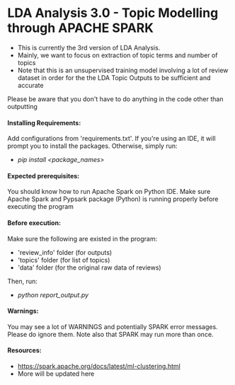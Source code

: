 # LDA Analysis 3.0 - Topic Modelling through APACHE SPARK

- This is currently the 3rd version of LDA Analysis. 
- Mainly, we want to focus on extraction of topic terms and number of topics
- Note that this is an unsupervised training model involving a lot of review dataset 
in order for the the LDA Topic Outputs to be sufficient and accurate


Please be aware that you don't have to do anything in the code other than outputting

#### Installing Requirements:
Add configurations from 'requirements.txt'. If you're using an IDE, it will prompt you
to install the packages. Otherwise, simply run:
- _pip install <package_names>_


#### Expected prerequisites:
You should know how to run Apache Spark on Python IDE. Make sure Apache Spark
and Pypsark package (Python) is running properly before executing the program 


#### Before execution:
Make sure the following are existed in the program:
* 'review_info' folder (for outputs)
* 'topics' folder (for list of topics)
* 'data' folder (for the original raw data of reviews)

Then, run:
- _python report_output.py_

#### Warnings:
You may see a lot of WARNINGS and potentially SPARK error messages. Please do ignore them.
Note also that SPARK may run more than once. 


#### Resources:
- https://spark.apache.org/docs/latest/ml-clustering.html
- More will be updated here